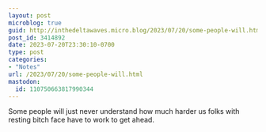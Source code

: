 ```yaml
---
layout: post
microblog: true
guid: http://inthedeltawaves.micro.blog/2023/07/20/some-people-will.html
post_id: 3414892
date: 2023-07-20T23:30:10-0700
type: post
categories:
- "Notes"
url: /2023/07/20/some-people-will.html
mastodon:
  id: 110750663817990344
---
```

Some people will just never understand how much harder us folks with resting bitch face have to work to get ahead. 
